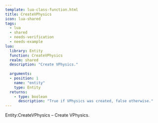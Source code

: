 ```yaml
---
template: lua-class-function.html
title: CreateVPhysics
icon: lua-shared
tags:
  - lua
  - shared
  - needs-verification
  - needs-example
lua:
  library: Entity
  function: CreateVPhysics
  realm: shared
  description: "Create VPhysics."
  
  arguments:
  - position: 1
    name: "entity"
    type: Entity
  returns:
    - type: boolean
      description: "True if VPhysics was created, false otherwise."
---
```


<div class="lua__search__keywords">
Entity:CreateVPhysics &#x2013; Create VPhysics.
</div>

